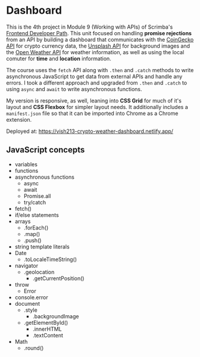 # Dashboard

This is the 4th project in Module 9 (Working with APIs) of Scrimba's [Frontend Developer Path](https://scrimba.com/learn/frontend). This unit focused on handling __promise rejections__ from an API by building a dashboard that communicates with the [CoinGecko API](https://www.coingecko.com/en/api) for crypto currency data, the [Unsplash API](https://unsplash.com/developers) for background images and the [Open Weather API](https://openweathermap.org/api) for weather information, as well as using the local comuter for __time__ and __location__ information.

The course uses the `fetch` API along with `.then` and `.catch` methods to write asynchronous JavaScript to get data from external APIs and handle any errors. I took a different approach and upgraded from `.then` and `.catch` to using `async` and `await` to write asynchronous functions.

My version is responsive, as well, leaning into __CSS Grid__ for much of it's layout and __CSS Flexbox__ for simpler layout needs. It additionally includes a `manifest.json` file so that it can be imported into Chrome as a Chrome extension.

Deployed at: https://vish213-crypto-weather-dashboard.netlify.app/

## JavaScript concepts

- variables
- functions
- asynchronous functions
    - async
    - await
    - Promise.all
    - try/catch
- fetch()
- if/else statements
- arrays
    - .forEach()
    - .map()
    - .push()
- string template literals
- Date
    - .toLocaleTimeString()
- navigator
    - .geolocation
        - .getCurrentPosition()
- throw
    - Error
- console.error
- document
    - .style
        - .backgroundImage
    - .getElementById()
        - .innerHTML
        - .textContent
- Math
    - .round()
